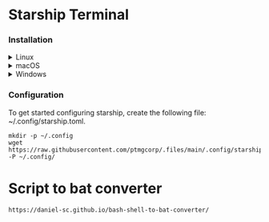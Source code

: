 # Starship Terminal
### Installation
<details>
<summary>Linux</summary>

Install the latest version for your system:
```sh
curl -sS https://starship.rs/install.sh | sh
```
### Step 2. Set up your shell to use Starship
Add the following to the end of `~/.bashrc`:
```sh
echo 'eval "$(starship init bash)"" >> ~/.bashrc
```
</details>

<details>
<summary>macOS</summary>
  
Install the latest version for your system:
```sh
curl -sS https://starship.rs/install.sh | sh
```
### Step 2. Set up your shell to use Starship
Add the following to the end of `~/.bashrc`:

```sh
eval "$(starship init bash)"
```
</details>

<details>
<summary>Windows</summary>
  
Install the latest version for your system with the MSI-installers from the [releases section](https://github.com/starship/starship/releases/latest).
Install Starship using any of the following package managers:
| Repository      | Instructions                            |
| --------------- | --------------------------------------- |
| [winget]        | `winget install --id Starship.Starship` |

### Step 2. Set up your shell to use Starship
<details>
<summary>Cmd</summary>

You need to use [Clink](https://chrisant996.github.io/clink/clink.html) (v1.2.30+) with Cmd.
Create a file at this path `%LocalAppData%\clink\starship.lua` with the following contents:

```lua
load(io.popen('starship init cmd'):read("*a"))()
```

</details>
<details>
<summary>PowerShell</summary>

Add the following to the end of your PowerShell configuration (find it by running `$PROFILE`):

```powershell
Invoke-Expression (&starship init powershell)
```

</details>

</details>

### Configuration
To get started configuring starship, create the following file: ~/.config/starship.toml.
```
mkdir -p ~/.config
wget https://raw.githubusercontent.com/ptmgcorp/.files/main/.config/starship.toml -P ~/.config/
```

# Script to bat converter
```
https://daniel-sc.github.io/bash-shell-to-bat-converter/
```
